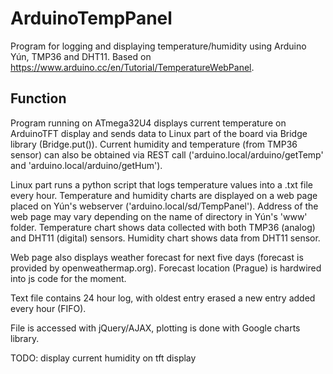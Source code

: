 # ArduinoTempPanel

Program for logging and displaying temperature/humidity using Arduino Yún, TMP36 and DHT11.
Based on https://www.arduino.cc/en/Tutorial/TemperatureWebPanel.


## Function
Program running on ATmega32U4 displays current temperature on ArduinoTFT display and sends data to Linux
part of the board via Bridge library (Bridge.put()). Current humidity and temperature (from TMP36 sensor) can also be obtained via REST 
call ('arduino.local/arduino/getTemp' and 'arduino.local/arduino/getHum').

Linux part runs a python script that logs temperature values into a .txt file every hour. Temperature and humidity charts are displayed on a web page placed on Yún's webserver ('arduino.local/sd/TempPanel'). Address of the web page may vary depending on the name of directory in Yún's 'www' folder. Temperature chart shows data collected with both TMP36 (analog) and DHT11 (digital) sensors. Humidity chart shows data from DHT11 sensor.

Web page also displays weather forecast for next five days (forecast is provided by openweathermap.org). Forecast location (Prague) is hardwired into js code for the moment.

Text file contains 24 hour log, with oldest entry erased a new entry added every hour (FIFO).

File is accessed with jQuery/AJAX, plotting is done with Google charts library.

TODO: display current humidity on tft display
